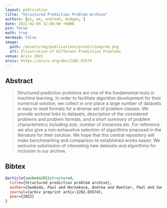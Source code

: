 ```yaml
---
layout: publication
title: "Structured Prediction Problem Archive"
authors: [ps, me, andreah, bodgan, ]
date: 2022-02-04 12:00:00 +0800
pin: false
math: true
mermaid: false
image:
  path: /assets/img/publications/predictionprob.png
  alt: Illustration of Different Prediction Problems
venue: Arxiv 2022
arxiv: https://arxiv.org/abs/2202.03574
---
```


## Abstract
> Structured prediction problems are one of the fundamental tools in machine learning. In order to facilitate algorithm development for their numerical solution, we collect in one place a large number of datasets in easy to read formats for a diverse set of problem classes. We provide archival links to datasets, description of the considered problems and problem formats, and a short summary of problem characteristics including size, number of instances etc. For reference we also give a non-exhaustive selection of algorithms proposed in the literature for their solution. We hope that this central repository will make benchmarking and comparison to established works easier. We welcome submission of interesting new datasets and algorithms for inclusion in our archive.

## Bibtex
```bibtex
@article{swoboda2022structured,
  title={Structured prediction problem archive},
  author={Swoboda, Paul and Hornakova, Andrea and Roetzer, Paul and Savchynskyy, Bogdan and Abbas, Ahmed},
  journal={arXiv preprint arXiv:2202.03574},
  year={2022}
}
```
